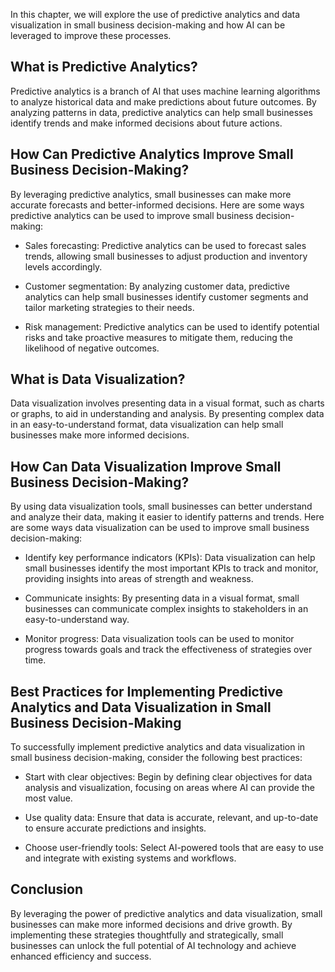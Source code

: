 
In this chapter, we will explore the use of predictive analytics and data visualization in small business decision-making and how AI can be leveraged to improve these processes.

What is Predictive Analytics?
-----------------------------

Predictive analytics is a branch of AI that uses machine learning algorithms to analyze historical data and make predictions about future outcomes. By analyzing patterns in data, predictive analytics can help small businesses identify trends and make informed decisions about future actions.

How Can Predictive Analytics Improve Small Business Decision-Making?
--------------------------------------------------------------------

By leveraging predictive analytics, small businesses can make more accurate forecasts and better-informed decisions. Here are some ways predictive analytics can be used to improve small business decision-making:

* Sales forecasting: Predictive analytics can be used to forecast sales trends, allowing small businesses to adjust production and inventory levels accordingly.

* Customer segmentation: By analyzing customer data, predictive analytics can help small businesses identify customer segments and tailor marketing strategies to their needs.

* Risk management: Predictive analytics can be used to identify potential risks and take proactive measures to mitigate them, reducing the likelihood of negative outcomes.

What is Data Visualization?
---------------------------

Data visualization involves presenting data in a visual format, such as charts or graphs, to aid in understanding and analysis. By presenting complex data in an easy-to-understand format, data visualization can help small businesses make more informed decisions.

How Can Data Visualization Improve Small Business Decision-Making?
------------------------------------------------------------------

By using data visualization tools, small businesses can better understand and analyze their data, making it easier to identify patterns and trends. Here are some ways data visualization can be used to improve small business decision-making:

* Identify key performance indicators (KPIs): Data visualization can help small businesses identify the most important KPIs to track and monitor, providing insights into areas of strength and weakness.

* Communicate insights: By presenting data in a visual format, small businesses can communicate complex insights to stakeholders in an easy-to-understand way.

* Monitor progress: Data visualization tools can be used to monitor progress towards goals and track the effectiveness of strategies over time.

Best Practices for Implementing Predictive Analytics and Data Visualization in Small Business Decision-Making
-------------------------------------------------------------------------------------------------------------

To successfully implement predictive analytics and data visualization in small business decision-making, consider the following best practices:

* Start with clear objectives: Begin by defining clear objectives for data analysis and visualization, focusing on areas where AI can provide the most value.

* Use quality data: Ensure that data is accurate, relevant, and up-to-date to ensure accurate predictions and insights.

* Choose user-friendly tools: Select AI-powered tools that are easy to use and integrate with existing systems and workflows.

Conclusion
----------

By leveraging the power of predictive analytics and data visualization, small businesses can make more informed decisions and drive growth. By implementing these strategies thoughtfully and strategically, small businesses can unlock the full potential of AI technology and achieve enhanced efficiency and success.
